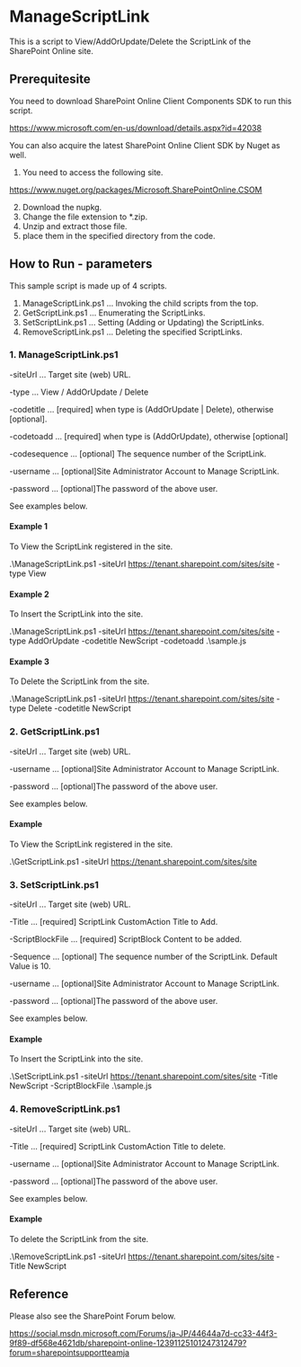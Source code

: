 ﻿# ManageScriptLink

This is a script to View/AddOrUpdate/Delete the ScriptLink of the SharePoint Online site.

## Prerequitesite
You need to download SharePoint Online Client Components SDK to run this script.

https://www.microsoft.com/en-us/download/details.aspx?id=42038

You can also acquire the latest SharePoint Online Client SDK by Nuget as well.

1. You need to access the following site. 

https://www.nuget.org/packages/Microsoft.SharePointOnline.CSOM

2. Download the nupkg.
3. Change the file extension to *.zip.
4. Unzip and extract those file.
5. place them in the specified directory from the code. 

## How to Run - parameters
This sample script is made up of 4 scripts.
1. ManageScriptLink.ps1 ... Invoking the child scripts from the top.
2. GetScriptLink.ps1 ... Enumerating the ScriptLinks.
3. SetScriptLink.ps1 ... Setting (Adding or Updating) the ScriptLinks.
4. RemoveScriptLink.ps1 ... Deleting the specified ScriptLinks.

### 1. ManageScriptLink.ps1

-siteUrl ... Target site (web) URL.

-type ... View / AddOrUpdate / Delete

-codetitle ... [required] when type is (AddOrUpdate | Delete), otherwise [optional].

-codetoadd ... [required] when type is (AddOrUpdate), otherwise [optional]

-codesequence ... [optional] The sequence number of the ScriptLink.

-username ... [optional]Site Administrator Account to Manage ScriptLink.

-password ... [optional]The password of the above user.

See examples below.


#### Example 1
To View the ScriptLink registered in the site.

.\ManageScriptLink.ps1 -siteUrl https://tenant.sharepoint.com/sites/site -type View

#### Example 2
To Insert the ScriptLink into the site.

.\ManageScriptLink.ps1 -siteUrl https://tenant.sharepoint.com/sites/site -type AddOrUpdate -codetitle NewScript -codetoadd .\sample.js

#### Example 3
To Delete the ScriptLink from the site.

.\ManageScriptLink.ps1 -siteUrl https://tenant.sharepoint.com/sites/site -type Delete -codetitle NewScript

### 2. GetScriptLink.ps1

-siteUrl ... Target site (web) URL.

-username ... [optional]Site Administrator Account to Manage ScriptLink.

-password ... [optional]The password of the above user.

See examples below.


#### Example 
To View the ScriptLink registered in the site.

.\GetScriptLink.ps1 -siteUrl https://tenant.sharepoint.com/sites/site 

### 3. SetScriptLink.ps1

-siteUrl ... Target site (web) URL.

-Title ... [required] ScriptLink CustomAction Title to Add.

-ScriptBlockFile ... [required] ScriptBlock Content to be added.

-Sequence ... [optional] The sequence number of the ScriptLink. Default Value is 10.

-username ... [optional]Site Administrator Account to Manage ScriptLink.

-password ... [optional]The password of the above user.

See examples below.


#### Example 
To Insert the ScriptLink into the site.

.\SetScriptLink.ps1 -siteUrl https://tenant.sharepoint.com/sites/site -Title NewScript -ScriptBlockFile .\sample.js


### 4. RemoveScriptLink.ps1

-siteUrl ... Target site (web) URL.

-Title ... [required] ScriptLink CustomAction Title to delete.

-username ... [optional]Site Administrator Account to Manage ScriptLink.

-password ... [optional]The password of the above user.

See examples below.


#### Example 
To delete the ScriptLink from the site.

.\RemoveScriptLink.ps1 -siteUrl https://tenant.sharepoint.com/sites/site -Title NewScript 



## Reference 
Please also see the SharePoint Forum below.

https://social.msdn.microsoft.com/Forums/ja-JP/44644a7d-cc33-44f3-9f89-df568e4621db/sharepoint-online-12391125101247312479?forum=sharepointsupportteamja

